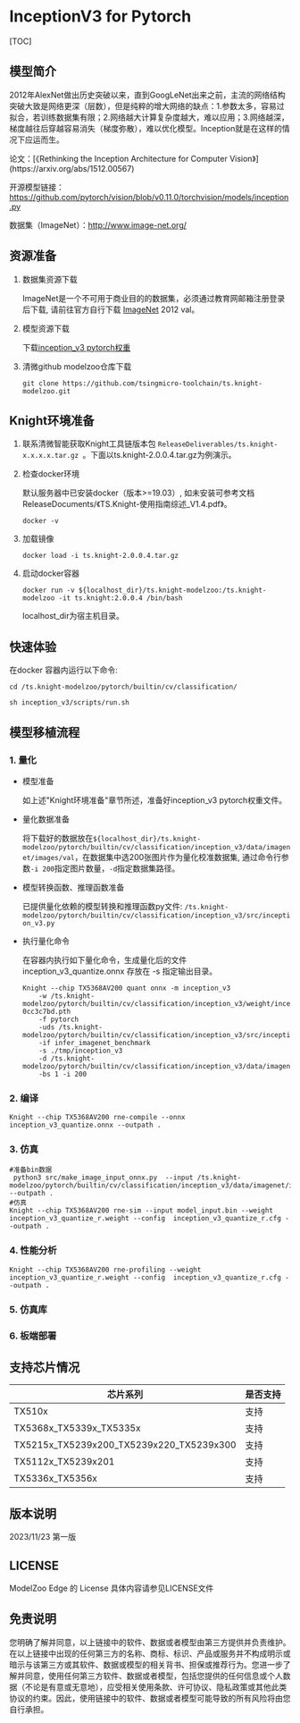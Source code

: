 # InceptionV3 for Pytorch

<!--命名规则 {model_name}-{dataset}-{framework}-->

[TOC]

## 模型简介

2012年AlexNet做出历史突破以来，直到GoogLeNet出来之前，主流的网络结构突破大致是网络更深（层数），但是纯粹的增大网络的缺点：1.参数太多，容易过拟合，若训练数据集有限；2.网络越大计算复杂度越大，难以应用；3.网络越深，梯度越往后穿越容易消失（梯度弥散），难以优化模型。Inception就是在这样的情况下应运而生。

<!--可选-->论文：[《Rethinking the Inception Architecture for Computer Vision》](https://arxiv.org/abs/1512.00567)

开源模型链接：https://github.com/pytorch/vision/blob/v0.11.0/torchvision/models/inception.py

数据集（ImageNet）：http://www.image-net.org/

## 资源准备

1. 数据集资源下载

	ImageNet是一个不可用于商业目的的数据集，必须通过教育网邮箱注册登录后下载, 请前往官方自行下载 [ImageNet](http://image-net.org/) 2012 val。

2. 模型资源下载

	下载[inception_v3 pytorch权重](https://download.pytorch.org/models/inception_v3_google-0cc3c7bd.pth)

3. 清微github modelzoo仓库下载

	```git clone https://github.com/tsingmicro-toolchain/ts.knight-modelzoo.git```

## Knight环境准备

1. 联系清微智能获取Knight工具链版本包 ```ReleaseDeliverables/ts.knight-x.x.x.x.tar.gz ```。下面以ts.knight-2.0.0.4.tar.gz为例演示。

2. 检查docker环境

	​默认服务器中已安装docker（版本>=19.03）, 如未安装可参考文档ReleaseDocuments/《TS.Knight-使用指南综述_V1.4.pdf》。
	
	```
	docker -v   
	```

3. 加载镜像
	
	```
	docker load -i ts.knight-2.0.0.4.tar.gz
	```

4. 启动docker容器

	```
	docker run -v ${localhost_dir}/ts.knight-modelzoo:/ts.knight-modelzoo -it ts.knight:2.0.0.4 /bin/bash
	```
	
	localhost_dir为宿主机目录。

## 快速体验

在docker 容器内运行以下命令:

```
cd /ts.knight-modelzoo/pytorch/builtin/cv/classification/
```

```
sh inception_v3/scripts/run.sh
```

## 模型移植流程

### 1. 量化

-   模型准备
	
	如上述"Knight环境准备"章节所述，准备好inception_v3 pytorch权重文件。
	

-   量化数据准备

    将下载好的数据放在`${localhost_dir}/ts.knight-modelzoo/pytorch/builtin/cv/classification/inception_v3/data/imagenet/images/val`，在数据集中选200张图片作为量化校准数据集, 通过命令行参数```-i 200```指定图片数量，```-d```指定数据集路径。

-   模型转换函数、推理函数准备
	
	已提供量化依赖的模型转换和推理函数py文件: ```/ts.knight-modelzoo/pytorch/builtin/cv/classification/inception_v3/src/inception_v3.py```

-   执行量化命令

	在容器内执行如下量化命令，生成量化后的文件 inception_v3_quantize.onnx 存放在 -s 指定输出目录。

    	Knight --chip TX5368AV200 quant onnx -m inception_v3
    		-w /ts.knight-modelzoo/pytorch/builtin/cv/classification/inception_v3/weight/inception_v3_google-0cc3c7bd.pth
    		-f pytorch 
    		-uds /ts.knight-modelzoo/pytorch/builtin/cv/classification/inception_v3/src/inception_v3.py 
    		-if infer_imagenet_benchmark 
			-s ./tmp/inception_v3 
    		-d /ts.knight-modelzoo/pytorch/builtin/cv/classification/inception_v3/data/imagenet/images/val 
    		-bs 1 -i 200


### 2. 编译


    Knight --chip TX5368AV200 rne-compile --onnx inception_v3_quantize.onnx --outpath .


### 3. 仿真

    #准备bin数据
     python3 src/make_image_input_onnx.py  --input /ts.knight-modelzoo/pytorch/builtin/cv/classification/inception_v3/data/imagenet/images/val/n07749582 --outpath .
    #仿真
    Knight --chip TX5368AV200 rne-sim --input model_input.bin --weight inception_v3_quantize_r.weight --config  inception_v3_quantize_r.cfg --outpath .

### 4. 性能分析

```
Knight --chip TX5368AV200 rne-profiling --weight inception_v3_quantize_r.weight --config  inception_v3_quantize_r.cfg --outpath .
```

### 5. 仿真库

### 6. 板端部署



## 支持芯片情况

| 芯片系列                                          | 是否支持 |
| ------------------------------------------------- | -------- |
| TX510x                                            | 支持     |
| TX5368x_TX5339x_TX5335x                           | 支持     |
| TX5215x_TX5239x200_TX5239x220_TX5239x300          | 支持     |
| TX5112x_TX5239x201                                | 支持     |
| TX5336x_TX5356x                                   | 支持     |



## 版本说明

2023/11/23  第一版



## LICENSE

ModelZoo Edge 的 License 具体内容请参见LICENSE文件

## 免责说明

您明确了解并同意，以上链接中的软件、数据或者模型由第三方提供并负责维护。在以上链接中出现的任何第三方的名称、商标、标识、产品或服务并不构成明示或暗示与该第三方或其软件、数据或模型的相关背书、担保或推荐行为。您进一步了解并同意，使用任何第三方软件、数据或者模型，包括您提供的任何信息或个人数据（不论是有意或无意地），应受相关使用条款、许可协议、隐私政策或其他此类协议的约束。因此，使用链接中的软件、数据或者模型可能导致的所有风险将由您自行承担。



